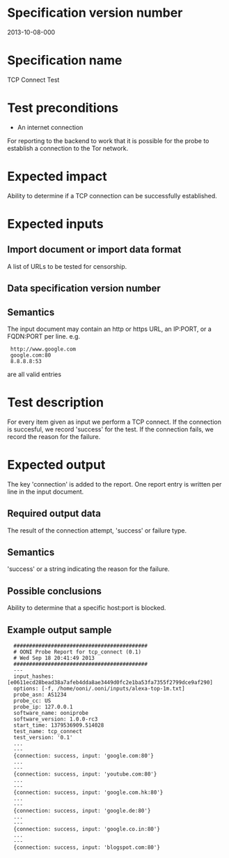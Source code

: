 # Specification version number

2013-10-08-000

# Specification name

TCP Connect Test

# Test preconditions

  * An internet connection

For reporting to the backend to work that it is possible for
the probe to establish a connection to the Tor network.

# Expected impact

Ability to determine if a TCP connection can be successfully established.

# Expected inputs

## Import document or import data format

A list of URLs to be tested for censorship.

## Data specification version number

## Semantics

The input document may contain an http or https URL, an IP:PORT, or a FQDN:PORT per line. e.g.

```
 http://www.google.com
 google.com:80
 8.8.8.8:53
```

are all valid entries

# Test description

For every item given as input we perform a TCP connect. If
the connection is succesful, we record 'success' for the
test. If the connection fails, we record the reason for the
failure. 

# Expected output

The key 'connection' is added to the report. One report entry is written per line in the input document.

## Required output data

The result of the connection attempt, 'success' or failure type.

## Semantics

'success' or a string indicating the reason for the failure.

## Possible conclusions

Ability to determine that a specific host:port is blocked.

## Example output sample
```
  ###########################################
  # OONI Probe Report for tcp_connect (0.1)
  # Wed Sep 18 20:41:49 2013
  ###########################################
  ---
  input_hashes: [e0611ecd28bead38a7afeb4dda8ae3449d0fc2e1ba53fa7355f2799dce9af290]
  options: [-f, /home/ooni/.ooni/inputs/alexa-top-1m.txt]
  probe_asn: AS1234
  probe_cc: US
  probe_ip: 127.0.0.1
  software_name: ooniprobe
  software_version: 1.0.0-rc3
  start_time: 1379536909.514028
  test_name: tcp_connect
  test_version: '0.1'
  ...
  ---
  {connection: success, input: 'google.com:80'}
  ...
  ---
  {connection: success, input: 'youtube.com:80'}
  ...
  ---
  {connection: success, input: 'google.com.hk:80'}
  ...
  ---
  {connection: success, input: 'google.de:80'}
  ...
  ---
  {connection: success, input: 'google.co.in:80'}
  ...
  ---
  {connection: success, input: 'blogspot.com:80'}
  ```
